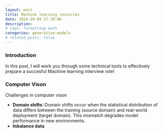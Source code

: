 ```yaml
---
layout: post
title: Machine learning resources
date: 2024-10-09 17:39:00
description:
# tags: formatting math
categories: generative-models
# related_posts: false
---
```


<h3> Introduction </h3>
In this post, I will work you through some technical tools to effectively prepare a succesful Machine learning interview role!

<h3> Computer Vison </h3>
Challenges in computer vison

- **Domain shifts**::Domain shifts occur when the statistical distribution of data differs between the training (source domain) and real-world deployment (target domain). This mismatch degrades model performance in new environments.
- **Inbalance data**
<!--
<h3> Computer Vison </h3>
Challenges in computer vison

- **Domain shifts**:Domain shifts occur when the statistical distribution of data differs between the training (source domain) and real-world deployment (target domain). This mismatch degrades model performance in new environments.
- **Inbalance data**: Imbalanced data occur when some classes have significantly fewer samples compared to others, Leading to bias model performance. Specifically, machine learning models tend to focus on the majority calss, as it dominates the training data while under representing or misclassifying the minority class. This problem h 

Imbalanced data occurs when certain classes have significantly fewer samples compared to others, leading to biased model performance. In such scenarios, machine learning models tend to focus on the majority class, as it dominates the training data, while underrepresenting or misclassifying the minority class. This imbalance can severely impact model generalization, particularly in applications such as fraud detection, medical diagnosis, and anomaly detection, where minority class instances are often the most critical. Addressing this issue requires specialized techniques, including data resampling (oversampling the minority class or undersampling the majority class), cost-sensitive learning, or algorithmic adjustments such as class-weighted loss functions to ensure fair representation and improved predictive performance.
$$
\begin{equation}\label{eq: test}
\sum_{k=1}^\infty |\langle x, e_k \rangle|^2 \leq \|x\|^2
\end{equation}
$$ -->

<!-- **Pixel-wise classification**:
**Instant classification**:
**edge detection**:
**Convolution**:
**Activation function**:
**ResNet**:
**VGG**:
**Skip-connection**:
**Vision transformer**:

--- -->
